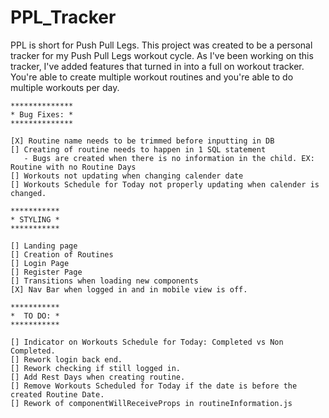 # PPL_Tracker

PPL is short for Push Pull Legs. This project was created to be a personal tracker for my Push Pull Legs workout cycle. As I've been working on this tracker, I've added features that turned in into a full on workout tracker. You're able to create multiple workout routines and you're able to do multiple workouts per day.

```
**************
* Bug Fixes: *
**************

[X] Routine name needs to be trimmed before inputting in DB
[] Creating of routine needs to happen in 1 SQL statement
   - Bugs are created when there is no information in the child. EX: Routine with no Routine Days
[] Workouts not updating when changing calender date
[] Workouts Schedule for Today not properly updating when calender is changed.

***********
* STYLING *
***********

[] Landing page
[] Creation of Routines
[] Login Page
[] Register Page
[] Transitions when loading new components
[X] Nav Bar when logged in and in mobile view is off.

***********
*  TO DO: *
***********

[] Indicator on Workouts Schedule for Today: Completed vs Non Completed.
[] Rework login back end.
[] Rework checking if still logged in.
[] Add Rest Days when creating routine.
[] Remove Workouts Scheduled for Today if the date is before the created Routine Date.
[] Rework of componentWillReceiveProps in routineInformation.js
```
